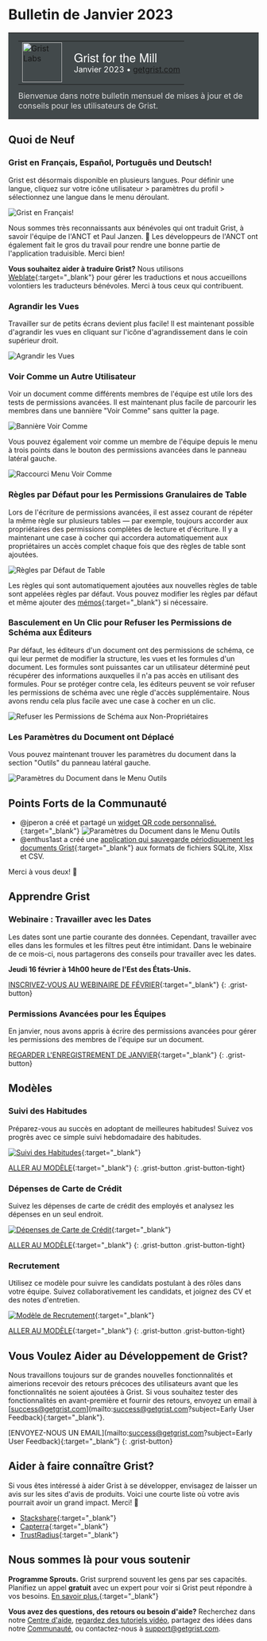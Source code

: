 # Bulletin de Janvier 2023

<style>
  /* restore some poorly overridden defaults */
  .newsletter-header .table {
    background-color: initial;
    border: initial;
  }
  .newsletter-header .table > tbody > tr > td {
    padding: initial;
    border: initial;
    vertical-align: initial;
  }
  .newsletter-header img.header-img {
    padding: initial;
    max-width: initial;
    display: initial;
    padding: initial;
    line-height: initial;
    background-color: initial;
    border: initial;
    border-radius: initial;
    margin: initial;
  }

  /* copy newsletter styles, with a prefix for sufficient specificity */
  .newsletter-header .header {
    border: none;
    padding: 0;
    margin: 0;
  }
  .newsletter-header table > tbody > tr > td.header-image {
    width: 80px;
    padding-right: 16px;
  }
  .newsletter-header table > tbody > tr > td.header-text {
    background-color: #42494B;
    padding: 16px 20px;
  }
  .newsletter-header table.header-top {
    border: none;
    padding: 0;
    margin: 0;
    width: 100%;
  }
  .header-title {
    font-family: Helvetica Neue, Helvetica, Arial, sans-serif;
    font-size: 24px;
    line-height: 28px;
    color: #FFFFFF;
  }
  .header-month {
    color: #FFFFFF;
  }
  .header-welcome {
    margin-top: 12px;
    color: #FFFFFF;
  }
  .newsletter-summary {
    background-color: #e3fff5;
    margin: 0;
    padding: 10px;
  }
  .newsletter-summary-header {
    text-align: center;
    padding-bottom: 10px;
    border-bottom: 1px solid lightgrey;
  }
  .newsletter-summary ul {
    padding-left: 20px;
  }
  .newsletter-summary li {
    margin-bottom: 10px;
  }
  .newsletter-summary li p {
    margin: 0px
  }
</style>
<div class="newsletter-header">
<table class="header" cellpadding="0" cellspacing="0" border="0"><tr>
  <td class="header-text">
    <table class="header-top"><tr>
      <td class="header-image">
        <a href="https://www.getgrist.com">
          <img class="header-img" src="/images/newsletters/grist-labs.png" width="80" height="80" alt="Grist Labs" border="0">
        </a>
      </td>
      <td class="header-top-text">
        <div class="header-title">Grist for the Mill</div>
        <div class="header-month">Janvier 2023
          &#8226; <a href="https://www.getgrist.com/">getgrist.com</a></div>
      </td>
    </tr></table>
    <div class="header-welcome" style="color: #e0e0e0;">
      Bienvenue dans notre bulletin mensuel de mises à jour et de conseils pour les utilisateurs de Grist.
    </div>
  </td>
</tr></table>
</div>

## Quoi de Neuf

### Grist en Français, Español, Português und Deutsch! 

Grist est désormais disponible en plusieurs langues. Pour définir une langue, cliquez sur votre icône utilisateur > paramètres du profil > sélectionnez une langue dans le menu déroulant.

![Grist en Français!](../images/newsletters/2023-01/french-grist.png)

Nous sommes très reconnaissants aux bénévoles qui ont traduit Grist, à savoir l'équipe de l'ANCT et Paul Janzen. 🙏 Les développeurs de l'ANCT ont également fait le gros du travail pour rendre une bonne partie de l'application traduisible. Merci bien!

**Vous souhaitez aider à traduire Grist?**
Nous utilisons [Weblate](https://hosted.weblate.org/engage/grist/){:target="\_blank"} pour gérer les traductions et nous accueillons volontiers les traducteurs bénévoles. Merci à tous ceux qui contribuent. 


### Agrandir les Vues

Travailler sur de petits écrans devient plus facile! Il est maintenant possible d'agrandir les vues en cliquant sur l'icône d'agrandissement dans le coin supérieur droit. 

![Agrandir les Vues](../images/newsletters/2023-01/expand-widget.gif)

### Voir Comme un Autre Utilisateur

Voir un document comme différents membres de l'équipe est utile lors des tests de permissions avancées. Il est maintenant plus facile de parcourir les membres dans une bannière "Voir Comme" sans quitter la page. 

![Bannière Voir Comme](../images/newsletters/2023-01/view-as-banner.png)

Vous pouvez également voir comme un membre de l'équipe depuis le menu à trois points dans le bouton des permissions avancées dans le panneau latéral gauche.

![Raccourci Menu Voir Comme](../images/newsletters/2023-01/view-as-menu.png)

### Règles par Défaut pour les Permissions Granulaires de Table

Lors de l'écriture de permissions avancées, il est assez courant de répéter la même règle sur plusieurs tables — par exemple, toujours accorder aux propriétaires des permissions complètes de lecture et d'écriture. Il y a maintenant une case à cocher qui accordera automatiquement aux propriétaires un accès complet chaque fois que des règles de table sont ajoutées.

![Règles par Défaut de Table](../images/newsletters/2023-01/boss-mode.png)

Les règles qui sont automatiquement ajoutées aux nouvelles règles de table sont appelées règles par défaut. Vous pouvez modifier les règles par défaut et même ajouter des [mémos](../access-rules.md#access-rule-memos){:target="\_blank"} si nécessaire.

### Basculement en Un Clic pour Refuser les Permissions de Schéma aux Éditeurs

Par défaut, les éditeurs d'un document ont des permissions de schéma, ce qui leur permet de modifier la structure, les vues et les formules d'un document. Les formules sont puissantes car un utilisateur déterminé peut récupérer des informations auxquelles il n'a pas accès en utilisant des formules. Pour se protéger contre cela, les éditeurs peuvent se voir refuser les permissions de schéma avec une règle d'accès supplémentaire. Nous avons rendu cela plus facile avec une case à cocher en un clic.

![Refuser les Permissions de Schéma aux Non-Propriétaires](../images/newsletters/2023-01/deny-schema.png)

### Les Paramètres du Document ont Déplacé

Vous pouvez maintenant trouver les paramètres du document dans la section "Outils" du panneau latéral gauche. 

![Paramètres du Document dans le Menu Outils](../images/newsletters/2023-01/document-settings.png)

## Points Forts de la Communauté

* @jperon a créé et partagé un [widget QR code personnalisé.](https://community.getgrist.com/t/qr-code-custom-widget/1965){:target="\_blank"} 
![Paramètres du Document dans le Menu Outils](../images/newsletters/2023-01/QR-code.png)
* @enthus1ast a créé une [application qui sauvegarde périodiquement les documents Grist](https://community.getgrist.com/t/small-stand-alone-application-for-periodially-grist-backups-sqlite-xlsx-csv/1970){:target="\_blank"} aux formats de fichiers SQLite, Xlsx et CSV. 

Merci à vous deux! 🙏

## Apprendre Grist

### Webinaire : Travailler avec les Dates

Les dates sont une partie courante des données. Cependant, travailler avec elles dans les formules et les filtres peut être intimidant. Dans le webinaire de ce mois-ci, nous partagerons des conseils pour travailler avec les dates.

**Jeudi 16 février à 14h00 heure de l'Est des États-Unis.**

[INSCRIVEZ-VOUS AU WEBINAIRE DE FÉVRIER](https://www.getgrist.com/learn-grist-webinar/){:target="\_blank"}
{: .grist-button}

### Permissions Avancées pour les Équipes

En janvier, nous avons appris à écrire des permissions avancées pour gérer les permissions des membres de l'équipe sur un document.

[REGARDER L'ENREGISTREMENT DE JANVIER](https://www.youtube.com/watch?v=7T9XCpZyk9c){:target="\_blank"}
{: .grist-button}

## Modèles

### Suivi des Habitudes

Préparez-vous au succès en adoptant de meilleures habitudes! Suivez vos progrès avec ce simple suivi hebdomadaire des habitudes.

[![Suivi des Habitudes](../images/newsletters/2021-12/habit-tracker.png)](https://templates.getgrist.com/1BR9vm6GPTGX/Habit-Tracker){:target="\_blank"}

[ALLER AU MODÈLE](https://templates.getgrist.com/1BR9vm6GPTGX/Habit-Tracker){:target="\_blank"}
{: .grist-button .grist-button-tight}

### Dépenses de Carte de Crédit

Suivez les dépenses de carte de crédit des employés et analysez les dépenses en un seul endroit.

[![Dépenses de Carte de Crédit](../images/newsletters/2023-01/credit-card.png)](https://templates.getgrist.com/2i9WoHs2oRzK/Credit-Card-Activity-Template-AmEx){:target="\_blank"}

[ALLER AU MODÈLE](https://templates.getgrist.com/2i9WoHs2oRzK/Credit-Card-Activity-Template-AmEx){:target="\_blank"}
{: .grist-button .grist-button-tight}

### Recrutement

Utilisez ce modèle pour suivre les candidats postulant à des rôles dans votre équipe. Suivez collaborativement les candidats, et joignez des CV et des notes d'entretien.

[![Modèle de Recrutement](../images/newsletters/2021-11/recruiting.png)](https://templates.getgrist.com/d7NBjwRKqrzp/Recruiting){:target="\_blank"}

[ALLER AU MODÈLE](https://templates.getgrist.com/d7NBjwRKqrzp/Recruiting){:target="\_blank"}
{: .grist-button .grist-button-tight}
## Vous Voulez Aider au Développement de Grist?

Nous travaillons toujours sur de grandes nouvelles fonctionnalités et aimerions recevoir des retours précoces des utilisateurs avant que les fonctionnalités ne soient ajoutées à Grist. Si vous souhaitez tester des fonctionnalités en avant-première et fournir des retours, envoyez un email à [success@getgrist.com](mailto:success@getgrist.com?subject=Early User Feedback){:target="\_blank"}. 

[ENVOYEZ-NOUS UN EMAIL](mailto:success@getgrist.com?subject=Early User Feedback){:target="\_blank"}
{: .grist-button}

## Aider à faire connaître Grist?
Si vous êtes intéressé à aider Grist à se développer, envisagez de laisser un avis sur les sites d'avis de produits. Voici une courte liste où votre avis pourrait avoir un grand impact. Merci! 🙏


* [Stackshare](https://stackshare.io/getgrist){:target="\_blank"}
* [Capterra](https://www.capterra.com/p/232821/Grist/){:target="\_blank"}
* [TrustRadius](https://www.trustradius.com/products/grist/){:target="\_blank"}

## Nous sommes là pour vous soutenir

**Programme Sprouts.** Grist surprend souvent les gens par ses capacités. Planifiez un appel **gratuit** avec un expert pour voir si Grist peut répondre à vos besoins. [En savoir plus.](https://www.getgrist.com/sprouts-program/){:target="\_blank"}

**Vous avez des questions, des retours ou besoin d'aide?** Recherchez dans notre [Centre d'aide](../index.md), [regardez des tutoriels vidéo](https://www.youtube.com/channel/UCx0ioQrrC-bIrkmZ7ZULr0g/playlists), partagez des idées dans notre [Communauté](https://community.getgrist.com), ou contactez-nous à <support@getgrist.com>.